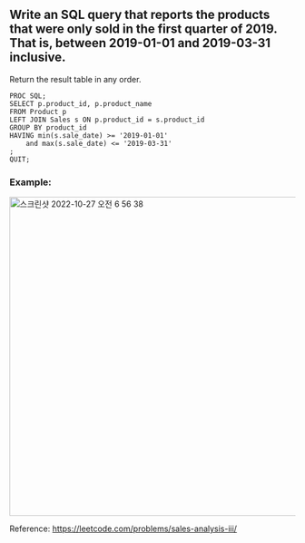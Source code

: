 ## Write an SQL query that reports the products that were only sold in the first quarter of 2019. That is, between 2019-01-01 and 2019-03-31 inclusive.

Return the result table in any order.

``` SAS
PROC SQL;
SELECT p.product_id, p.product_name
FROM Product p
LEFT JOIN Sales s ON p.product_id = s.product_id
GROUP BY product_id
HAVING min(s.sale_date) >= '2019-01-01' 
    and max(s.sale_date) <= '2019-03-31'
;
QUIT;
```

### Example:
<img width="563" alt="스크린샷 2022-10-27 오전 6 56 38" src="https://user-images.githubusercontent.com/107760647/198146166-9fc6cc68-23c5-41da-964d-bc33ee68b6ee.png">

Reference:
https://leetcode.com/problems/sales-analysis-iii/
